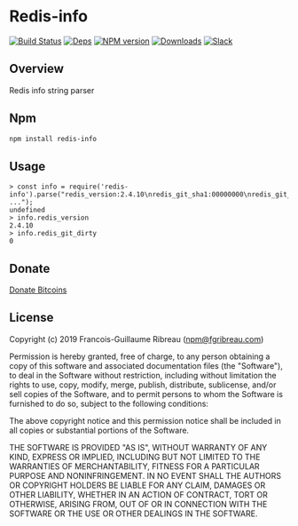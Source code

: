 # Redis-info

[![Build Status](https://img.shields.io/circleci/project/github/FGRibreau/node-redis-info.svg)](https://circleci.com/gh/FGRibreau/node-redis-info/) [![Deps](https://img.shields.io/david/FGRibreau/node-redis-info.svg)](https://david-dm.org/FGRibreau/node-redis-info) [![NPM version](https://img.shields.io/npm/v/redis-info.svg)](https://www.npmjs.com/package/redis-info) [![Downloads](http://img.shields.io/npm/dm/redis-info.svg)](https://www.npmjs.com/package/redis-info) [![Slack](https://img.shields.io/badge/Slack-Join%20our%20tech%20community-17202A?logo=slack)](https://join.slack.com/t/fgribreau/shared_invite/zt-edpjwt2t-Zh39mDUMNQ0QOr9qOj~jrg)

Overview
--------

Redis info string parser

Npm
------------

```bash
npm install redis-info
```

Usage
--------
```
> const info = require('redis-info').parse("redis_version:2.4.10\nredis_git_sha1:00000000\nredis_git_dirty:0\narch_bits:64\n ...");
undefined
> info.redis_version
2.4.10
> info.redis_git_dirty
0
```

## Donate
[Donate Bitcoins](https://coinbase.com/checkouts/fc3041b9d8116e0b98e7d243c4727a30)

License
-------
Copyright (c) 2019 Francois-Guillaume Ribreau (npm@fgribreau.com)

Permission is hereby granted, free of charge, to any person obtaining a copy
of this software and associated documentation files (the "Software"), to deal
in the Software without restriction, including without limitation the rights
to use, copy, modify, merge, publish, distribute, sublicense, and/or sell
copies of the Software, and to permit persons to whom the Software is
furnished to do so, subject to the following conditions:

The above copyright notice and this permission notice shall be included in
all copies or substantial portions of the Software.

THE SOFTWARE IS PROVIDED "AS IS", WITHOUT WARRANTY OF ANY KIND, EXPRESS OR
IMPLIED, INCLUDING BUT NOT LIMITED TO THE WARRANTIES OF MERCHANTABILITY,
FITNESS FOR A PARTICULAR PURPOSE AND NONINFRINGEMENT. IN NO EVENT SHALL THE
AUTHORS OR COPYRIGHT HOLDERS BE LIABLE FOR ANY CLAIM, DAMAGES OR OTHER
LIABILITY, WHETHER IN AN ACTION OF CONTRACT, TORT OR OTHERWISE, ARISING FROM,
OUT OF OR IN CONNECTION WITH THE SOFTWARE OR THE USE OR OTHER DEALINGS IN
THE SOFTWARE.
